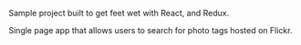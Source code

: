 Sample project built to get feet wet with React, and Redux. 

Single page app that allows users to search for photo tags hosted on Flickr.
